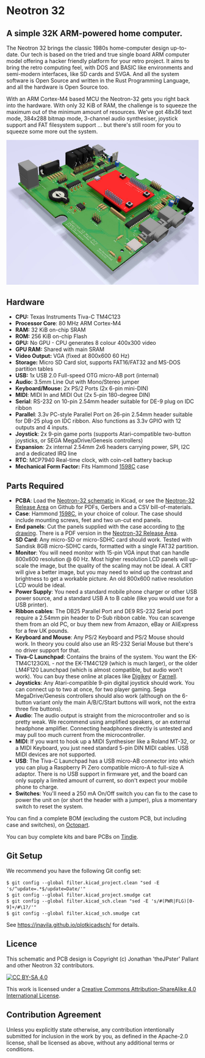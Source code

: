 # Neotron 32

## A simple 32K ARM-powered home computer.

The Neotron 32 brings the classic 1980s home-computer design up-to-date. Our tech is based on the tried and true single board ARM computer model offering a hacker friendly platform for your retro project. It aims to bring the retro computing feel, with DOS and BASIC like environments and semi-modern interfaces, like SD cards and SVGA. And all the system software is Open Source and written in the Rust Programming Language, and all the hardware is Open Source too.

With an ARM Cortex-M4 based MCU the Neotron-32 gets you right back into the hardware. With only 32 KiB of RAM, the challenge is to squeeze the maximum out of the minimum amount of resources. We've got 48x36 text mode, 384x288 bitmap mode, 3-channel audio synthesiser, joystick support and FAT filesystem support ... but there's still room for you to squeeze some more out the system.

![3D Render of the PCB](./neotron-32-3d.jpg)

## Hardware

  - **CPU:** Texas Instruments Tiva-C TM4C123
  - **Processor Core**: 80 MHz ARM Cortex-M4
  - **RAM:** 32 KiB on-chip SRAM
  - **ROM:** 256 KiB on-chip Flash
  - **GPU:** No GPU - CPU generates 8 colour 400x300 video
  - **GPU RAM:** Shared with main SRAM
  - **Video Output:** VGA (fixed at 800x600 60 Hz)
  - **Storage:** Micro SD Card slot, supports FAT16/FAT32 and MS-DOS partition tables
  - **USB:** 1x USB 2.0 Full-speed OTG micro-AB port (internal)
  - **Audio:** 3.5mm Line Out with Mono/Stereo jumper
  - **Keyboard/Mouse:** 2x PS/2 Ports (2x 6-pin mini-DIN)
  - **MIDI**: MIDI In and MIDI Out (2x 5-pin 180-degree DIN)
  - **Serial**: RS-232 on 10-pin 2.54mm header suitable for DE-9 plug on IDC ribbon
  - **Parallel**: 3.3v PC-style Parallel Port on 26-pin 2.54mm header suitable for DB-25 plug on IDC ribbon. Also functions as 3.3v GPIO with 12 outputs and 4 inputs.
  - **Joystick**: 2x 9-pin game ports (supports Atari-compatible two-button joysticks, or SEGA MegaDrive/Genesis controllers)
  - **Expansion**: 2x internal 2.54mm 2x6 headers carrying power, SPI, I2C and a dedicated IRQ line
  - **RTC**: MCP7940 Real-time clock, with coin-cell battery backup
  - **Mechanical Form Factor:** Fits Hammond [1598C] case

[1598C]: ./datasheets/Hammond%201598C.pdf

## Parts Required

  - **PCBA**: Load the [Neotron-32 schematic](./neotron-32.sch) in Kicad, or see the [Neotron-32 Release Area] on Github for PDFs, Gerbers and a CSV bill-of-materials.
  - **Case**: Hammond [1598C], in your choice of colour. The case should include mounting screws, feet and two un-cut end panels.
  - **End panels**: Cut the panels supplied with the case according to [the drawing](./endpanels/endpanels.dxf). There is a PDF version in the [Neotron-32 Release Area].
  - **SD Card**: Any micro-SD or micro-SDHC card should work. Tested with Sandisk 8GB micro-SDHC cards, formatted with a single FAT32 partition.
  - **Monitor**: You will need monitor with 15-pin VGA input that can handle 800x600 resolution @ 60 Hz. Most higher resolution LCD panels will up-scale the image, but the quality of the scaling may not be ideal. A CRT will give a better image, but you may need to wind up the contrast and brightness to get a workable picture. An old 800x600 native resolution LCD would be ideal.
  - **Power Supply**: You need a standard mobile phone charger or other USB power source, and a standard USB A to B cable (like you would use for a USB printer).
  - **Ribbon cables**: The DB25 Parallel Port and DE9 RS-232 Serial port require a 2.54mm pin header to D-Sub ribbon cable. You can scavenge them from an old PC, or buy them new from Amazon, eBay or AliExpress for a few UK pounds.
  - **Keyboard and Mouse**: Any PS/2 Keyboard and PS/2 Mouse should work. In theory you could also use an RS-232 Serial Mouse but there's no driver support for that.
  - **Tiva-C Launchpad**: Contains the brains of the system. You want the EK-TM4C123GXL - *not* the EK-TM4C129 (which is much larger), or the older LM4F120 Launchpad (which is almost compatible, but audio won't work). You can buy these online at places like [Digikey](https://www.digikey.co.uk/products/en?keywords=296-35760-ND) or [Farnell](https://uk.farnell.com/texas-instruments/ek-tm4c123gxl/launchpad-tiva-c-evaluation-kit/dp/3126091).
  - **Joysticks**: Any Atari-compatible 9-pin digital joystick should work. You can connect up to two at once, for two player gaming. Sega MegaDrive/Genesis controllers should also work (although on the 6-button variant only the main A/B/C/Start buttons will work, not the extra three fire buttons).
  - **Audio**: The audio output is straight from the microcontroller and so is pretty weak. We recommend using amplified speakers, or an external headphone amplifier. Connecting headphones directly is untested and may pull too much current from the microcontroller.
  - **MIDI**: If you want to hook up a MIDI Synthesiser like a Roland MT-32, or a MIDI Keyboard, you just need standard 5-pin DIN MIDI cables. USB MIDI devices are not supported.
  - **USB**: The Tiva-C Launchpad has a USB micro-AB connector into which you can plug a Raspberry Pi Zero compatible micro-A to full-size A adaptor. There is no USB support in firmware yet, and the board can only supply a limited amount of current, so don't expect your mobile phone to charge.
  - **Switches**: You'll need a 250 mA On/Off switch you can fix to the case to power the unit on (or short the header with a jumper), plus a momentary switch to reset the system.

You can find a complete BOM (excluding the custom PCB, but including case and switches), on [Octopart].

You can buy complete kits and bare PCBs on [Tindie].

[Neotron-32 Release Area]: https://github.com/Neotron-Compute/Neotron-32-Hardware/releases
[Octopart]: https://octopart.com/bom-tool/nj44p0Ic
[Tindie]: https://www.tindie.com/stores/thejpster/

## Git Setup

We recommend you have the following Git config set:

```console
$ git config --global filter.kicad_project.clean "sed -E 's/^update=.*$/update=Date/'"
$ git config --global filter.kicad_project.smudge cat
$ git config --global filter.kicad_sch.clean "sed -E 's/#(PWR|FLG)[0-9]+/#\1?/'"
$ git config --global filter.kicad_sch.smudge cat
```

See https://jnavila.github.io/plotkicadsch/ for details.

## Licence

This schematic and PCB design is Copyright (c) Jonathan 'theJPster' Pallant and other Neotron 32 contributors.

[![CC BY-SA 4.0](https://i.creativecommons.org/l/by-sa/4.0/88x31.png)](http://creativecommons.org/licenses/by-sa/4.0/)

This work is licensed under a [Creative Commons Attribution-ShareAlike 4.0 International License](http://creativecommons.org/licenses/by-sa/4.0/).

## Contribution Agreement

Unless you explicitly state otherwise, any contribution intentionally submitted for inclusion in the work by you, as defined in the Apache-2.0 license, shall be licensed as above, without any additional terms or conditions.
